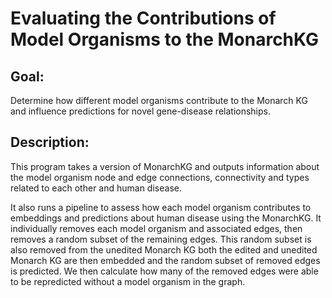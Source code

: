 # Evaluating the Contributions of Model Organisms to the MonarchKG

## Goal:
Determine how different model organisms contribute to the Monarch KG and influence predictions
for novel gene-disease relationships.

## Description:
This program takes a version of MonarchKG and outputs information about the model organism node and 
edge connections, connectivity and types related to each other and human disease. 

It also runs a pipeline to assess how each model organism contributes to embeddings and predictions about
human disease using the MonarchKG. It individually removes each model organism and associated edges,
then removes a random subset of the remaining edges. This random subset is also removed from the unedited Monarch KG
both the edited and unedited Monarch KG are then embedded and the random subset of removed edges is predicted. We then calculate 
how many of the removed edges were able to be repredicted without a model organism in the graph.


